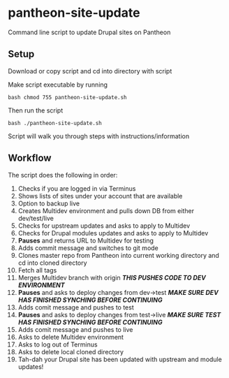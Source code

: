 # pantheon-site-update
Command line script to update Drupal sites on Pantheon

## Setup
Download or copy script and cd into directory with script

Make script executable by running 

``bash
chmod 755 pantheon-site-update.sh
``

Then run the script

``bash
./pantheon-site-update.sh
``

Script will walk you through steps with instructions/information


## Workflow
The script does the following in order:
1. Checks if you are logged in via Terminus
1. Shows lists of sites under your account that are available
1. Option to backup live
1. Creates Multidev environment and pulls down DB from either dev/test/live
1. Checks for upstream updates and asks to apply to Multidev
1. Checks for Drupal modules updates and asks to apply to Multidev
1. **Pauses** and returns URL to Multidev for testing
1. Adds commit message and switches to git mode
1. Clones master repo from Pantheon into current working directory and cd into cloned directory
1. Fetch all tags 
1. Merges Multidev branch with origin **_THIS PUSHES CODE TO DEV ENVIRONMENT_**
1. **Pauses** and asks to deploy changes from dev->test **_MAKE SURE DEV HAS FINISHED SYNCHING BEFORE CONTINUING_**
1. Adds comit message and pushes to test
1. **Pauses** and asks to deploy changes from test->live **_MAKE SURE TEST HAS FINISHED SYNCHING BEFORE CONTINUING_**
1. Adds comit message and pushes to live
1. Asks to delete Multidev environment
1. Asks to log out of Terminus
1. Asks to delete local cloned directory
1. Tah-dah your Drupal site has been updated with upstream and module updates!

